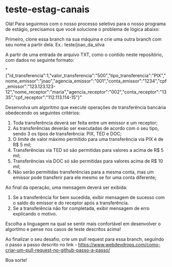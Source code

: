 # teste-estag-canais

Olá! Para seguirmos com o nosso processo seletivo para o nosso programa de estágio, precisamos que você solucione o problema de lógica abaixo:

Primeiro, clone essa branch na sua máquina e crie uma outra branch com seu nome a partir dela. Ex.: teste/joao_da_silva

A partir de uma entrada de arquivo TXT, como o contido neste repositório, com dados no seguinte formato: 

 "{\"id_transferencia\":1,\"valor_transferencia\":\"500\",\"tipo_transferencia\":\"PIX\",\"nome_emissor\":\"joao\",\"agencia_emissor\":\"001\",\"conta_emissor\":\"1234\",\"cpf_emissor\":\"123.123.123-12\",\"nome_receptor\":\"maria\",\"agencia_receptor\":\"002\",\"conta_receptor\":\"1335\",\"cpf_receptor\":\"112.113.114-15\"}" 

Desenvolva um algoritmo que execute operações de transferência bancária obedecendo os seguintes critérios: 

1. Toda transferência deverá ser feita entre um emissor e um receptor;
2. As transferências deverão ser executadas de acordo com o seu tipo, sendo 3 os tipos de transferência: PIX, TED e DOC;
3. O limite de valor máximo permitido para uma transferência via PIX é de R$ 5 mil; 
4. Transferências via TED só são permitidas para valores a acima de R$ 5 mil; 
5. Transferências via DOC só são permitidas para valores acima de R$ 10 mil; 
6. Não serão permitidas transferências para a mesma conta, mas um emissor pode transferir para ele mesmo se for uma conta diferente;

Ao final da operação, uma mensagem deverá ser exibida: 

1. Se a transferência for bem sucedida, exibir mensagem de sucesso com o saldo do emissor e do receptor após a transferência.
2. Se a transferência não for completada, exibir mensagem de erro explicando o motivo.

Escolha a linguagem na qual se sentir mais confortável em desenvolver o algortimo e pense nos casos de teste descritos acima! 

Ao finalizar o seu desafio, crie um pull request para essa branch, seguindo o passo a passo descrito no link - https://www.webdevdrops.com/como-criar-um-pull-request-no-github-passo-a-passo/

Boa sorte! 


